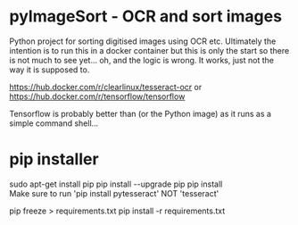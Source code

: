 # pyImageSort - OCR and sort images

Python project for sorting digitised images using OCR etc. Ultimately the intention is to run this in a docker container but this is only the start so there is not much to see yet... oh, and the logic is wrong. It works, just not the way it is supposed to. 

https://hub.docker.com/r/clearlinux/tesseract-ocr or https://hub.docker.com/r/tensorflow/tensorflow 

Tensorflow is probably better than (or the Python image) as it runs as a simple command shell... 

# pip installer 
sudo apt-get install pip
pip install --upgrade pip
pip install <package>  
Make sure to run 'pip install pytesseract' NOT 'tesseract' 
  
pip freeze > requirements.txt 
pip install -r requirements.txt 
